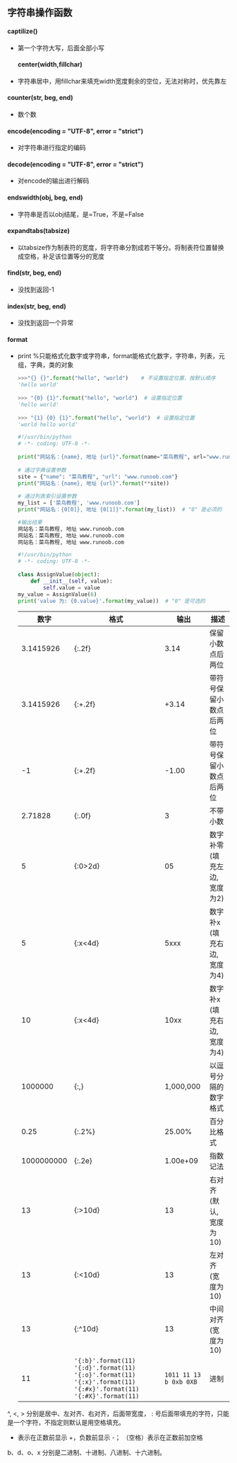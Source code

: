 ## 字符串操作函数
#### captilize()

- 第一个字符大写，后面全部小写

  #### center(width,fillchar)

- 字符串居中，用fillchar来填充width宽度剩余的空位，无法对称时，优先靠左

#### counter(str, beg, end)

- 数个数

#### encode(encoding = "UTF-8", error = "strict")

- 对字符串进行指定的编码

#### **decode(encoding = "UTF-8", error = "strict")**

- 对encode的输出进行解码

#### endswidth(obj, beg, end)

- 字符串是否以obj结尾，是=True，不是=False

#### expandtabs(tabsize)

- 以tabsize作为制表符的宽度，将字符串分割成若干等分。将制表符位置替换成空格，补足该位置等分的宽度

#### find(str, beg, end)

- 没找到返回-1

#### index(str, beg, end)

- 没找到返回一个异常

#### format

- print %只能格式化数字或字符串，format能格式化数字，字符串，列表，元组，字典，类的对象

  ```python
  >>>"{} {}".format("hello", "world")    # 不设置指定位置，按默认顺序
  'hello world'
   
  >>> "{0} {1}".format("hello", "world")  # 设置指定位置
  'hello world'
   
  >>> "{1} {0} {1}".format("hello", "world")  # 设置指定位置
  'world hello world'
  ```

  ```python
  #!/usr/bin/python
  # -*- coding: UTF-8 -*-
   
  print("网站名：{name}, 地址 {url}".format(name="菜鸟教程", url="www.runoob.com"))
   
  # 通过字典设置参数
  site = {"name": "菜鸟教程", "url": "www.runoob.com"}
  print("网站名：{name}, 地址 {url}".format(**site))
   
  # 通过列表索引设置参数
  my_list = ['菜鸟教程', 'www.runoob.com']
  print("网站名：{0[0]}, 地址 {0[1]}".format(my_list))  # "0" 是必须的
  
  #输出结果
  网站名：菜鸟教程, 地址 www.runoob.com
  网站名：菜鸟教程, 地址 www.runoob.com
  网站名：菜鸟教程, 地址 www.runoob.com
  ```

  ```Python
  #!/usr/bin/python
  # -*- coding: UTF-8 -*-
   
  class AssignValue(object):
      def __init__(self, value):
          self.value = value
  my_value = AssignValue(6)
  print('value 为: {0.value}'.format(my_value))  # "0" 是可选的
  ```

  | 数字       | 格式                                                         | 输出                   | 描述                         |
  | ---------- | ------------------------------------------------------------ | ---------------------- | ---------------------------- |
  | 3.1415926  | {:.2f}                                                       | 3.14                   | 保留小数点后两位             |
  | 3.1415926  | {:+.2f}                                                      | +3.14                  | 带符号保留小数点后两位       |
  | -1         | {:+.2f}                                                      | -1.00                  | 带符号保留小数点后两位       |
  | 2.71828    | {:.0f}                                                       | 3                      | 不带小数                     |
  | 5          | {:0>2d}                                                      | 05                     | 数字补零 (填充左边, 宽度为2) |
  | 5          | {:x<4d}                                                      | 5xxx                   | 数字补x (填充右边, 宽度为4)  |
  | 10         | {:x<4d}                                                      | 10xx                   | 数字补x (填充右边, 宽度为4)  |
  | 1000000    | {:,}                                                         | 1,000,000              | 以逗号分隔的数字格式         |
  | 0.25       | {:.2%}                                                       | 25.00%                 | 百分比格式                   |
  | 1000000000 | {:.2e}                                                       | 1.00e+09               | 指数记法                     |
  | 13         | {:>10d}                                                      | 13                     | 右对齐 (默认, 宽度为10)      |
  | 13         | {:<10d}                                                      | 13                     | 左对齐 (宽度为10)            |
  | 13         | {:^10d}                                                      | 13                     | 中间对齐 (宽度为10)          |
  | 11         | `'{:b}'.format(11) '{:d}'.format(11) '{:o}'.format(11) '{:x}'.format(11) '{:#x}'.format(11) '{:#X}'.format(11)` | `1011 11 13 b 0xb 0XB` | 进制                         |

^, <, > 分别是居中、左对齐、右对齐，后面带宽度， : 号后面带填充的字符，只能是一个字符，不指定则默认是用空格填充。

+ 表示在正数前显示 +，负数前显示 -；  （空格）表示在正数前加空格

b、d、o、x 分别是二进制、十进制、八进制、十六进制。



